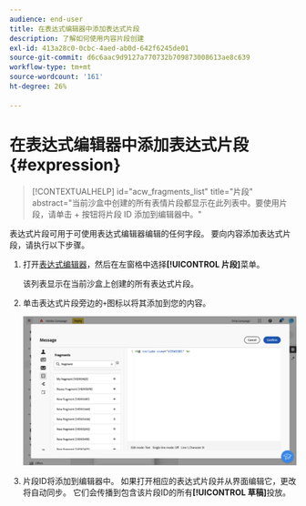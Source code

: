 ```yaml
---
audience: end-user
title: 在表达式编辑器中添加表达式片段
description: 了解如何使用内容片段创建
exl-id: 413a28c0-0cbc-4aed-ab0d-642f6245de01
source-git-commit: d6c6aac9d9127a770732b709873008613ae8c639
workflow-type: tm+mt
source-wordcount: '161'
ht-degree: 26%

---
```


# 在表达式编辑器中添加表达式片段 {#expression}

>[!CONTEXTUALHELP]
>id="acw_fragments_list"
>title="片段"
>abstract="当前沙盒中创建的所有表情片段都显示在此列表中。要使用片段，请单击 + 按钮将片段 ID 添加到编辑器中。"

<!-- pas vu dans l'UI-->

表达式片段可用于可使用表达式编辑器编辑的任何字段。 要向内容添加表达式片段，请执行以下步骤。

1. 打开[表达式编辑器](../personalization/gs-personalization.md)，然后在左窗格中选择&#x200B;**[!UICONTROL 片段]**&#x200B;菜单。

   该列表显示在当前沙盒上创建的所有表达式片段。

1. 单击表达式片段旁边的`+`图标以将其添加到您的内容。

   ![显示使用+图标添加表达式片段的屏幕截图](assets/fragment-add-expression.png)

1. 片段ID将添加到编辑器中。 如果打开相应的表达式片段并从界面编辑它，更改将自动同步。 它们会传播到包含该片段ID的所有&#x200B;**[!UICONTROL 草稿]**&#x200B;投放。